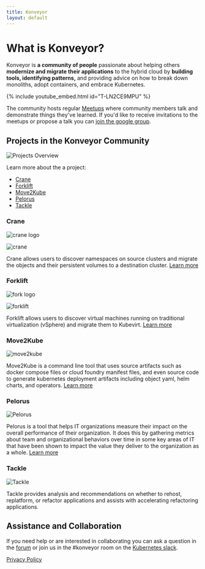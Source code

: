 ```yaml
---
title: Konveyor
layout: default
---
```


# What is Konveyor?

Konveyor is **a community of people** passionate about helping others **modernize and migrate their applications** to the hybrid cloud by **building tools, identifying patterns,** and providing advice on how to break down monoliths, adopt containers, and embrace Kubernetes.

{% include youtube_embed.html id="T-LN2CE9MPU" %}  

The community hosts regular [Meetups](meetups.md) where community members talk and demonstrate things they've learned. If you'd like to receive invitations to the meetups or propose a talk you can [join the google group](https://groups.google.com/forum/#!forum/konveyorio).

## Projects in the Konveyor Community

![Projects Overview](https://github.com/konveyor/community/raw/main/img/konveyor_overview.jpg)

Learn more about the a project:
 * [Crane](https://github.com/konveyor/konveyor.github.io/blob/master/index.md#crane)
 * [Forklift](https://github.com/konveyor/konveyor.github.io/blob/master/index.md#forklift)
 * [Move2Kube](https://github.com/konveyor/konveyor.github.io/blob/master/index.md#move2kube)
 * [Pelorus](https://github.com/konveyor/konveyor.github.io/blob/master/index.md#pelorus)
 * [Tackle](https://github.com/konveyor/konveyor.github.io/blob/master/index.md#tackle)

### Crane

![crane logo](https://github.com/konveyor/community/raw/main/brand/logo/konveyor-logo-crane.jpg)

![crane](https://konveyor.io/images/Konveyor_Diagram_mig-operator.png)

Crane allows users to discover namespaces on source clusters and migrate the objects and their persistent volumes to a destination cluster. [Learn more](https://github.com/konveyor/mig-controller)

### Forklift

![fork logo](https://github.com/konveyor/community/raw/main/brand/logo/konveyor-logo-forklift.jpg)

![forklift](https://konveyor.io/images/Konveyor_Diagram_virt-operator.png)

Forklift allows users to discover virtual machines running on traditional virtualization (vSphere) and migrate them to Kubevirt. [Learn more](https://github.com/konveyor/forklift-operator)

### Move2Kube

![move2kube](https://github.com/konveyor/community/raw/main/brand/logo/konveyor-logo-move2kube.jpg)

Move2Kube is a command line tool that uses source artifacts such as docker compose files or cloud foundry manifest files, and even source code to generate kubernetes deployment artifacts including object yaml, helm charts, and operators. [Learn more](https://github.com/konveyor/move2kube)

### Pelorus

![Pelorus](https://github.com/konveyor/community/raw/main/brand/logo/konveyor-logo-pelorus.jpg)

Pelorus is a tool that helps IT organizations measure their impact on the overall performance of their organization. It does this by gathering metrics about team and organizational behaviors over time in some key areas of IT that have been shown to impact the value they deliver to the organization as a whole. [Learn more](https://github.com/konveyor/pelorus)

### Tackle

![Tackle](https://github.com/konveyor/community/raw/main/brand/logo/konveyor-logo-tackle.jpg)

Tackle provides analysis and recommendations on whether to rehost, replatform, or refactor applications and assists with accelerating refactoring applications.

## Assistance and Collaboration

If you need help or are interested in collaborating you can ask a question in the [forum](https://groups.google.com/forum/#!forum/konveyorio) or join us in the #konveyor room on the [Kubernetes slack](https://slack.k8s.io/). 

[Privacy Policy](https://konveyor.io/privacy)
